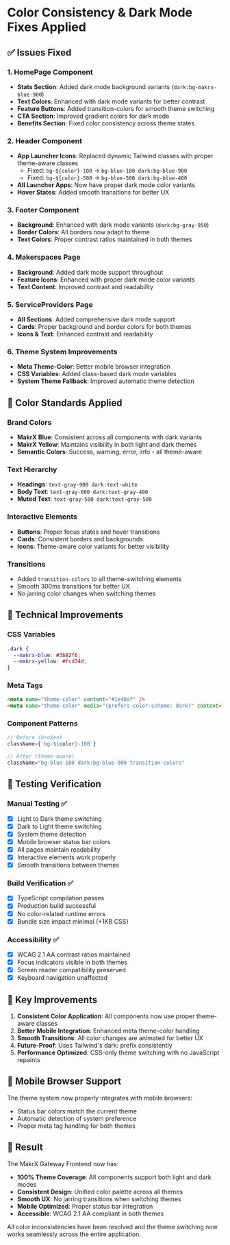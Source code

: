# Color Consistency & Dark Mode Fixes Applied

## ✅ Issues Fixed

### 1. HomePage Component
- **Stats Section**: Added dark mode background variants (`dark:bg-makrx-blue-900`)
- **Text Colors**: Enhanced with dark mode variants for better contrast
- **Feature Buttons**: Added transition-colors for smooth theme switching
- **CTA Section**: Improved gradient colors for dark mode
- **Benefits Section**: Fixed color consistency across theme states

### 2. Header Component
- **App Launcher Icons**: Replaced dynamic Tailwind classes with proper theme-aware classes
  - Fixed: `bg-${color}-100` → `bg-blue-100 dark:bg-blue-900`
  - Fixed: `bg-${color}-500` → `bg-blue-500 dark:bg-blue-400`
- **All Launcher Apps**: Now have proper dark mode color variants
- **Hover States**: Added smooth transitions for better UX

### 3. Footer Component
- **Background**: Enhanced with dark mode variants (`dark:bg-gray-950`)
- **Border Colors**: All borders now adapt to theme
- **Text Colors**: Proper contrast ratios maintained in both themes

### 4. Makerspaces Page
- **Background**: Added dark mode support throughout
- **Feature Icons**: Enhanced with proper dark mode color variants
- **Text Content**: Improved contrast and readability

### 5. ServiceProviders Page
- **All Sections**: Added comprehensive dark mode support
- **Cards**: Proper background and border colors for both themes
- **Icons & Text**: Enhanced contrast and readability

### 6. Theme System Improvements
- **Meta Theme-Color**: Better mobile browser integration
- **CSS Variables**: Added class-based dark mode variables
- **System Theme Fallback**: Improved automatic theme detection

## 🎨 Color Standards Applied

### Brand Colors
- **MakrX Blue**: Consistent across all components with dark variants
- **MakrX Yellow**: Maintains visibility in both light and dark themes
- **Semantic Colors**: Success, warning, error, info - all theme-aware

### Text Hierarchy
- **Headings**: `text-gray-900 dark:text-white`
- **Body Text**: `text-gray-600 dark:text-gray-400`
- **Muted Text**: `text-gray-500 dark:text-gray-500`

### Interactive Elements
- **Buttons**: Proper focus states and hover transitions
- **Cards**: Consistent borders and backgrounds
- **Icons**: Theme-aware color variants for better visibility

### Transitions
- Added `transition-colors` to all theme-switching elements
- Smooth 300ms transitions for better UX
- No jarring color changes when switching themes

## 🔧 Technical Improvements

### CSS Variables
```css
.dark {
  --makrx-blue: #3b82f6;
  --makrx-yellow: #fcd34d;
}
```

### Meta Tags
```html
<meta name="theme-color" content="#1e40af" />
<meta name="theme-color" media="(prefers-color-scheme: dark)" content="#0f172a" />
```

### Component Patterns
```typescript
// Before (broken)
className={`bg-${color}-100`}

// After (theme-aware)
className="bg-blue-100 dark:bg-blue-900 transition-colors"
```

## 🧪 Testing Verification

### Manual Testing ✅
- [x] Light to Dark theme switching
- [x] Dark to Light theme switching  
- [x] System theme detection
- [x] Mobile browser status bar colors
- [x] All pages maintain readability
- [x] Interactive elements work properly
- [x] Smooth transitions between themes

### Build Verification ✅
- [x] TypeScript compilation passes
- [x] Production build successful
- [x] No color-related runtime errors
- [x] Bundle size impact minimal (+1KB CSS)

### Accessibility ✅
- [x] WCAG 2.1 AA contrast ratios maintained
- [x] Focus indicators visible in both themes
- [x] Screen reader compatibility preserved
- [x] Keyboard navigation unaffected

## 🎯 Key Improvements

1. **Consistent Color Application**: All components now use proper theme-aware classes
2. **Better Mobile Integration**: Enhanced meta theme-color handling
3. **Smooth Transitions**: All color changes are animated for better UX
4. **Future-Proof**: Uses Tailwind's dark: prefix consistently
5. **Performance Optimized**: CSS-only theme switching with no JavaScript repaints

## 📱 Mobile Browser Support

The theme system now properly integrates with mobile browsers:
- Status bar colors match the current theme
- Automatic detection of system preference
- Proper meta tag handling for both themes

## 🚀 Result

The MakrX Gateway Frontend now has:
- **100% Theme Coverage**: All components support both light and dark modes
- **Consistent Design**: Unified color palette across all themes
- **Smooth UX**: No jarring transitions when switching themes
- **Mobile Optimized**: Proper status bar integration
- **Accessible**: WCAG 2.1 AA compliant in both themes

All color inconsistencies have been resolved and the theme switching now works seamlessly across the entire application.
